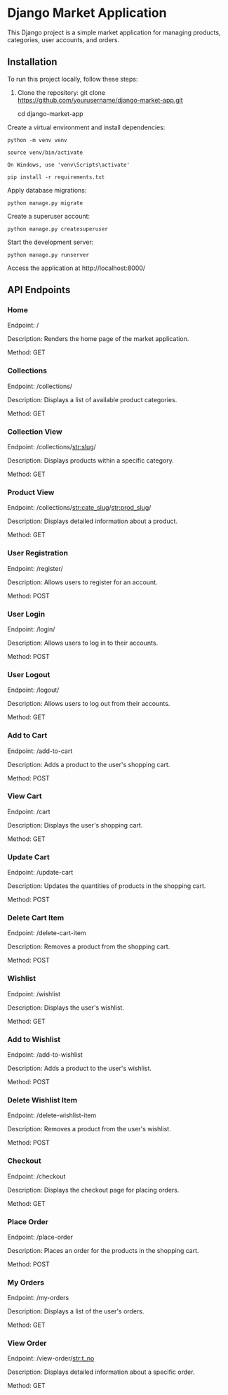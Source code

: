 # Django Market Application

This Django project is a simple market application for managing products, categories, user accounts, and orders.

## Installation

To run this project locally, follow these steps:

1. Clone the repository:
      git clone https://github.com/yourusername/django-market-app.git
   
      cd django-market-app

Create a virtual environment and install dependencies:

    python -m venv venv
    
    source venv/bin/activate  
    
    On Windows, use 'venv\Scripts\activate'
    
    pip install -r requirements.txt

Apply database migrations:

    python manage.py migrate
    
Create a superuser account:

    python manage.py createsuperuser

Start the development server:

    python manage.py runserver


Access the application at http://localhost:8000/

## API Endpoints

### Home

Endpoint: /

Description: Renders the home page of the market application.

Method: GET

### Collections

Endpoint: /collections/

Description: Displays a list of available product categories.

Method: GET

### Collection View

Endpoint: /collections/<str:slug>/

Description: Displays products within a specific category.

Method: GET

### Product View

Endpoint: /collections/<str:cate_slug>/<str:prod_slug>/

Description: Displays detailed information about a product.

Method: GET

### User Registration

Endpoint: /register/

Description: Allows users to register for an account.

Method: POST

### User Login

Endpoint: /login/

Description: Allows users to log in to their accounts.

Method: POST

### User Logout

Endpoint: /logout/

Description: Allows users to log out from their accounts.

Method: GET

### Add to Cart

Endpoint: /add-to-cart

Description: Adds a product to the user's shopping cart.

Method: POST

### View Cart

Endpoint: /cart

Description: Displays the user's shopping cart.

Method: GET

### Update Cart

Endpoint: /update-cart

Description: Updates the quantities of products in the shopping cart.

Method: POST

### Delete Cart Item

Endpoint: /delete-cart-item

Description: Removes a product from the shopping cart.

Method: POST

### Wishlist

Endpoint: /wishlist

Description: Displays the user's wishlist.

Method: GET

### Add to Wishlist

Endpoint: /add-to-wishlist

Description: Adds a product to the user's wishlist.

Method: POST

### Delete Wishlist Item

Endpoint: /delete-wishlist-item

Description: Removes a product from the user's wishlist.

Method: POST

### Checkout

Endpoint: /checkout

Description: Displays the checkout page for placing orders.

Method: GET

### Place Order

Endpoint: /place-order

Description: Places an order for the products in the shopping cart.

Method: POST

### My Orders

Endpoint: /my-orders

Description: Displays a list of the user's orders.

Method: GET

### View Order

Endpoint: /view-order/<str:t_no>

Description: Displays detailed information about a specific order.

Method: GET

